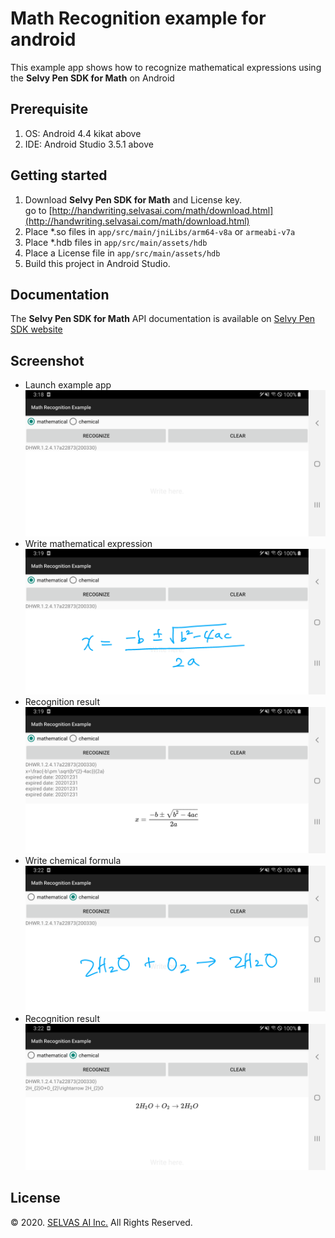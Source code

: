 # Math Recognition example for android
This example app shows how to recognize mathematical expressions using the **Selvy Pen SDK for Math** on Android

## Prerequisite
1. OS: Android 4.4 kikat above
1. IDE: Android Studio 3.5.1 above

## Getting started

1. Download **Selvy Pen SDK for Math** and License key.<br>
   go to [http://handwriting.selvasai.com/math/download.html](http://handwriting.selvasai.com/math/download.html)
1. Place *.so files in `app/src/main/jniLibs/arm64-v8a` or `armeabi-v7a`
1. Place *.hdb files in `app/src/main/assets/hdb`
1. Place a License file in `app/src/main/assets/hdb`
1. Build this project in Android Studio.

## Documentation
The **Selvy Pen SDK for Math** API documentation is available on [Selvy Pen SDK website](http://handwriting.selvasai.com/math)

## Screenshot
* Launch example app
![](/screenshot-1.png)
* Write mathematical expression
![](/screenshot-2.png)
* Recognition result
![](/screenshot-3.png)
* Write chemical formula
![](/screenshot-4.png)
* Recognition result
![](/screenshot-5.png)

## License
© 2020. [SELVAS AI Inc.](http://www.selvasai.com) All Rights Reserved.
